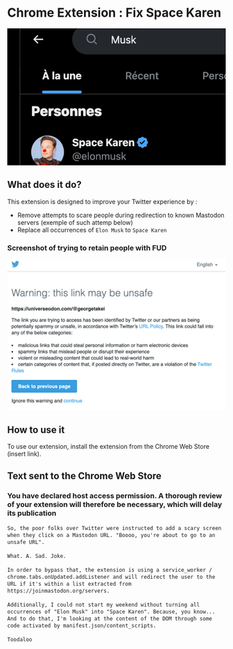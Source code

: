 # Chrome Extension : Fix Space Karen

![Space Karen](./images/screenshot.png)

## What does it do?

This extension is designed to improve your Twitter experience by :

* Remove attempts to scare people during redirection to known Mastodon servers (exemple of such attemp below)
* Replace all occurrences of `Elon Musk` to `Space Karen`

### Screenshot of trying to retain people with FUD

![Twitter screenshow showing a redirection warning, trying to create fear with unfair tactics](./images/mastodon-redirection.png)

## How to use it

To use our extension, install the extension from the Chrome Web Store (insert link).

## Text sent to the Chrome Web Store

### You have declared host access permission. A thorough review of your extension will therefore be necessary, which will delay its publication

```
So, the poor folks over Twitter were instructed to add a scary screen when they click on a Mastodon URL. "Boooo, you're about to go to an unsafe URL".

What. A. Sad. Joke.

In order to bypass that, the extension is using a service_worker / chrome.tabs.onUpdated.addListener and will redirect the user to the URL if it's within a list extracted from https://joinmastodon.org/servers.

Additionally, I could not start my weekend without turning all occurrences of "Elon Musk" into "Space Karen". Because, you know... And to do that, I'm looking at the content of the DOM through some code activated by manifest.json/content_scripts.

Toodaloo
```
